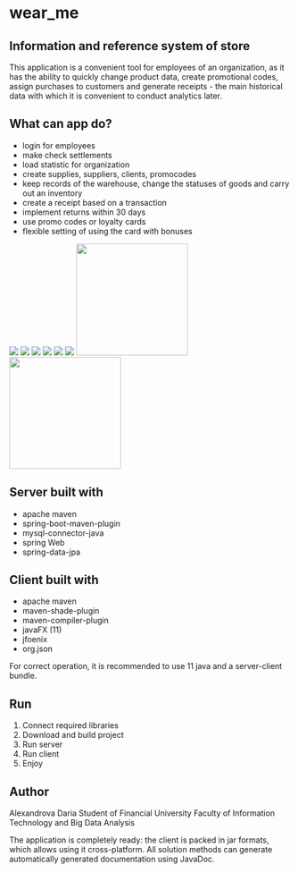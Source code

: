 # wear_me

<h2> Information and reference system of store </h2>
 
 This application is a convenient tool for employees of an organization, 
 as it has the ability to quickly change product data, create promotional codes,
 assign purchases to customers and generate receipts - the main historical data with which it is convenient to 
 conduct analytics later. 
 
 <h2> What can app do? </h2>
 
   + login for employees
   + make check settlements
   + load statistic for organization
   + create supplies, suppliers, clients, promocodes
   + keep records of the warehouse, change the statuses of goods and carry out an inventory
   + create a receipt based on a transaction
   + implement returns within 30 days
   + use promo codes or loyalty cards
   + flexible setting of using the card with bonuses
 
  <img src="https://sun9-59.userapi.com/impg/QA6ysB2McZoYEYRNfkVFSRBddSPIsUQ-757-Cg/8wE21zxYmQg.jpg?size=429x307&quality=96&sign=dd9ce8c1c0eee1a430b87fbc1b29fa4e&type=album"> <img src="https://sun9-10.userapi.com/impg/6PSvCaFzv6CdPDfPzI6iSHVRgMeEwWlwJsr1aw/ylmgqfi911M.jpg?size=466x262&quality=96&sign=f6e7c0799ca76d0983a8a50d313c86e9&type=album"> <img src="https://sun9-53.userapi.com/impg/49WVsD--jw7QIquCncq91283J6mr4hgvkIkl_A/yyjumIRVnEA.jpg?size=530x366&quality=96&sign=c0bdc4901cde046898919c28be595d0f&type=album"> <img src="https://sun9-52.userapi.com/impg/g9PVGrNHWXc1qWKd7-admuvqj8qCKMCdbfeAZA/2zdPBFv_kuQ.jpg?size=149x233&quality=96&sign=c4209a846ede0cf609991c67cc08acc5&type=album">  <img src="https://sun9-16.userapi.com/impg/OXqIEwsEf-mtw-HNEPtiw_1yzPALZq9tdDKDng/B3_L7ObQT1A.jpg?size=219x348&quality=96&sign=e8753077d8ef5f223a0a5080e1daaead&type=album"> <img src="https://sun9-48.userapi.com/impg/nsmsiNV82rzviSOBDtMWmu-N8jL5QFTQu49wOQ/7pHm5Kbpt7I.jpg?size=179x238&quality=96&sign=8223cb095876bfb83ee59e7212d04e32&type=album"> <img src="https://sun9-68.userapi.com/impg/SggqTL-NeTvK1WV_OKVz8OwrjCQyl4M6EE6Pgg/M95A3jHWX-I.jpg?size=324x578&quality=96&sign=5dd71cfeaeb4bcd30964265c772dc477&type=album" width=200> <img src="https://sun9-48.userapi.com/impg/lZ_eXRG-o_iEb2Sov7Zv33Xxc1MTT3xN2ntwfw/wbDzkEVosWc.jpg?size=365x371&quality=96&sign=ad49e4ff48ada028d653252315943fca&type=album" width=200>
 <h2> Server built with </h2>
 
 + apache maven
 + spring-boot-maven-plugin 
 + mysql-connector-java 
 + spring Web
 + spring-data-jpa
 
  <h2> Client built with </h2>
 
 + apache maven
 + maven-shade-plugin 
 + maven-compiler-plugin 
 + javaFX (11)
 + jfoenix
 + org.json 
 
 For correct operation, it is recommended to use 11 java and a server-client bundle.
 
 <h2> Run </h2>
 
 1. Connect required libraries
 2. Download and build project
 3. Run server
 4. Run client
 5. Enjoy

<h2> Author </h2>

Alexandrova Daria
Student of Financial University
Faculty of Information Technology and Big Data Analysis

The application is completely ready: the client is packed in  jar formats, which allows using it cross-platform. All solution methods can generate automatically generated documentation using JavaDoc.
 
